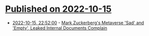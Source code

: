 # [Published on 2022-10-15](index.md)

* [2022-10-15, 22:52:00](https://tech.slashdot.org/story/22/10/15/2245214/mark-zuckerbergs-metaverse-sad-and-empty-leaked-internal-documents-complain?utm_source=rss1.0mainlinkanon&utm_medium=feed) - [Mark Zuckerberg's Metaverse 'Sad' and 'Empty', Leaked Internal Documents Complain](https://tech.slashdot.org/story/22/10/15/2245214/mark-zuckerbergs-metaverse-sad-and-empty-leaked-internal-documents-complain?utm_source=rss1.0mainlinkanon&utm_medium=feed)
